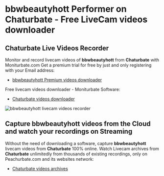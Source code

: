 # bbwbeautyhott Performer on Chaturbate - Free LiveCam videos downloader

## Chaturbate Live Videos Recorder

Monitor and record livecam videos of **bbwbeautyhott** from **Chaturbate** with Moniturbate.com
Get a premium trial for free by just and only registering with your Email address:
* [bbwbeautyhott Premium videos downloader](https://moniturbate.com/request-demo-licence-key.html)

Free livecam videos downloader - Moniturbate Software:
* [Chaturbate videos downloader](https://moniturbate.com/moniturbate-download-software.html)

![bbwbeautyhott livecam videos recorder](https://peachurnet.com/templates/moniturbate-software.png)


## Capture bbwbeautyhott videos from the Cloud and watch your recordings on Streaming

Without the need of downloading a software, capture **bbwbeautyhott** livecam videos from **Chaturbate** 100% online.
Watch Livecam archives from **Chaturbate** unlimitedly from thousands of existing recordings, only on Peachurbate.com and its websites network:
* [Chaturbate videos archives](https://peachurnet.com/)